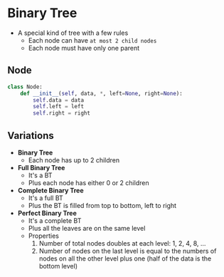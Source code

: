 # Binary Tree

- A special kind of tree with a few rules
  - Each node can have `at most 2 child nodes`
  - Each node must have only one parent

## Node

```python
class Node:
    def __init__(self, data, *, left=None, right=None):
        self.data = data
        self.left = left
        self.right = right
```

## Variations

- **Binary Tree**
  - Each node has up to 2 children
- **Full Binary Tree**
  - It's a BT
  - Plus each node has either 0 or 2 children
- **Complete Binary Tree**
  - It's a full BT
  - Plus the BT is filled from top to bottom, left to right
- **Perfect Binary Tree**
  - It's a complete BT
  - Plus all the leaves are on the same level
  - Properties
    1. Number of total nodes doubles at each level: 1, 2, 4, 8, ...
    1. Number of nodes on the last level is equal to the numbers of nodes on all the other level plus one (half of the data is the bottom level)
